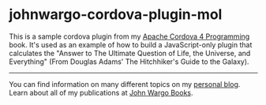 johnwargo-cordova-plugin-mol
================================

This is a sample cordova plugin from my [Apache Cordova 4 Programming](www.cordova4programming.com) book. It's used as an example of how to build a JavaScript-only plugin that calculates the "Answer to The Ultimate Question of Life, the Universe, and Everything" (From Douglas Adams' The Hitchhiker's Guide to the Galaxy).  


***

You can find information on many different topics on my [personal blog](http://www.johnwargo.com). Learn about all of my publications at [John Wargo Books](http://www.johnwargobooks.com). 